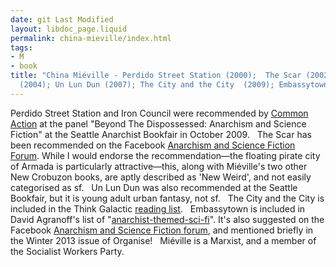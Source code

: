 ```yaml
---
date: git Last Modified
layout: libdoc_page.liquid
permalink: china-mieville/index.html
tags:
- M
- book
title: "China Miéville - Perdido Street Station (2000);  The Scar (2002);  Iron Council
  (2004); Un Lun Dun (2007); The City and the City  (2009); Embassytown"
---
```


Perdido Street Station and Iron Council were recommended by <a href="http://nwsfsnews.blogspot.com/2009/10/i-wanna-read-sf-anarchy.html"> Common Action</a> at the panel "Beyond The Dispossessed: Anarchism and Science  Fiction" at the Seattle Anarchist Bookfair in October 2009.
 
The Scar has been recommended on  the Facebook <a href="https://www.facebook.com/groups/anarchismandsciencefiction/search/?query=the scar"> Anarchism and Science Fiction Forum</a>. While I would endorse the  recommendation—the floating pirate city of Armada is particularly  attractive—this, along with Miéville's two other New Crobuzon books, are aptly  described as 'New Weird', and not easily categorised as sf.
 
Un Lun Dun  was also recommended at the Seattle Bookfair, but it is young adult urban fantasy, not sf.
 
The City and the City is  included in the Think Galactic <a href="http://thinkgalactic.org/reading-lists/by-author/">reading list</a>.
 
Embassytown is included in David Agranoff's list of "<a href="http://www.goodreads.com/review/list/2167338-david-agranoff?shelf=anarchist-themed-sci-fi">anarchist-themed-sci-fi</a>".  It's also suggested on the Facebook <a href="https://www.facebook.com/groups/anarchismandsciencefiction/search/?query=embassytown"> Anarchism and Science Fiction forum</a>, and mentioned briefly in the Winter  2013 issue of Organise!
 
Miéville is a Marxist, and a member of the Socialist Workers Party.
